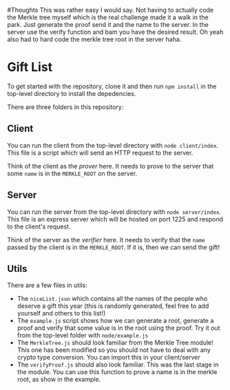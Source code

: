 #Thoughts
This was rather easy I would say. Not having to actually code the Merkle tree myself which is the real challenge made it a walk in the park.
Just generate the proof send it and the name to the server. In the server use the verify function and bam you have the desired result.
Oh yeah also had to hard code the merkle tree root in the server haha.

# Gift List

To get started with the repository, clone it and then run `npm install` in the top-level directory to install the depedencies.

There are three folders in this repository:

## Client

You can run the client from the top-level directory with `node client/index`. This file is a script which will send an HTTP request to the server.

Think of the client as the _prover_ here. It needs to prove to the server that some `name` is in the `MERKLE_ROOT` on the server. 

## Server

You can run the server from the top-level directory with `node server/index`. This file is an express server which will be hosted on port 1225 and respond to the client's request.

Think of the server as the _verifier_ here. It needs to verify that the `name` passed by the client is in the `MERKLE_ROOT`. If it is, then we can send the gift! 

## Utils

There are a few files in utils:

- The `niceList.json` which contains all the names of the people who deserve a gift this year (this is randomly generated, feel free to add yourself and others to this list!)
- The `example.js` script shows how we can generate a root, generate a proof and verify that some value is in the root using the proof. Try it out from the top-level folder with `node/example.js`
- The `MerkleTree.js` should look familiar from the Merkle Tree module! This one has been modified so you should not have to deal with any crypto type conversion. You can import this in your client/server
- The `verifyProof.js` should also look familiar. This was the last stage in the module. You can use this function to prove a name is in the merkle root, as show in the example.

